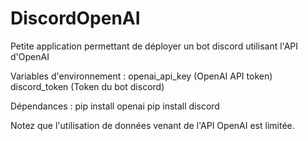 # DiscordOpenAI
Petite application permettant de déployer un bot discord utilisant l'API d'OpenAI

Variables d'environnement :
    openai_api_key (OpenAI API token)
    discord_token (Token du bot discord)

Dépendances : 
    pip install openai
    pip install discord

Notez que l'utilisation de données venant de l'API OpenAI est limitée.